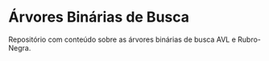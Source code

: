# Árvores Binárias de Busca

Repositório com conteúdo sobre as árvores binárias de busca AVL e Rubro-Negra.
